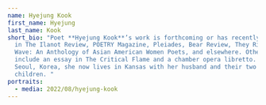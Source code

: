 ```yaml
---
name: Hyejung Kook
first_name: Hyejung
last_name: Kook
short_bio: "Poet **Hyejung Kook**’s work is forthcoming or has recently appeared
  in The Ilanot Review, POETRY Magazine, Pleiades, Bear Review, They Rise Like a
  Wave: An Anthology of Asian American Women Poets, and elsewhere. Other works
  include an essay in The Critical Flame and a chamber opera libretto. Born in
  Seoul, Korea, she now lives in Kansas with her husband and their two
  children. "
portraits:
  - media: 2022/08/hyejung-kook
---
```

